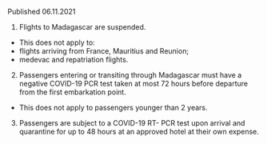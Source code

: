 Published 06.11.2021
1. Flights to Madagascar are suspended.
- This does not apply to:
- flights arriving from France, Mauritius and Reunion;
- medevac and repatriation flights.
2. Passengers entering or transiting through Madagascar must have a negative COVID-19 PCR test taken at most 72 hours before departure from the first embarkation point.
- This does not apply to passengers younger than 2 years.
3. Passengers are subject to a COVID-19 RT- PCR test upon arrival and quarantine for up to 48 hours at an approved hotel at their own expense.